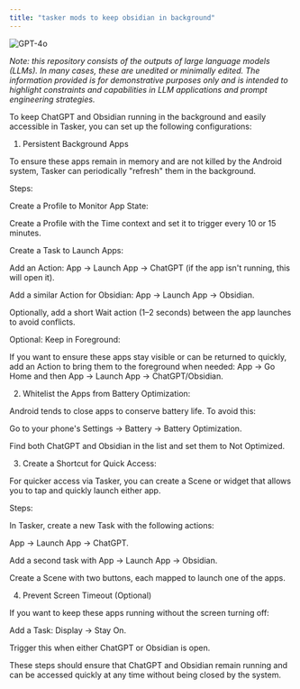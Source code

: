 ```yaml
---
title: "tasker mods to keep obsidian in background"
---
```

![GPT-4o](https://img.shields.io/badge/GPT--4o-3333FF?style=for-the-badge&logo=openai&logoColor=white)



*Note: this repository consists of the outputs of large language models (LLMs). In many cases, these are unedited or minimally edited. The information provided is for demonstrative purposes only and is intended to highlight constraints and capabilities in LLM applications and prompt engineering strategies.*


To keep ChatGPT and Obsidian running in the background and easily accessible in Tasker, you can set up the following configurations:

1. Persistent Background Apps

To ensure these apps remain in memory and are not killed by the Android system, Tasker can periodically "refresh" them in the background.

Steps:

Create a Profile to Monitor App State:

Create a Profile with the Time context and set it to trigger every 10 or 15 minutes.


Create a Task to Launch Apps:

Add an Action: App → Launch App → ChatGPT (if the app isn't running, this will open it).

Add a similar Action for Obsidian: App → Launch App → Obsidian.

Optionally, add a short Wait action (1–2 seconds) between the app launches to avoid conflicts.


Optional: Keep in Foreground:

If you want to ensure these apps stay visible or can be returned to quickly, add an Action to bring them to the foreground when needed: App → Go Home and then App → Launch App → ChatGPT/Obsidian.



2. Whitelist the Apps from Battery Optimization:

Android tends to close apps to conserve battery life. To avoid this:

Go to your phone's Settings → Battery → Battery Optimization.

Find both ChatGPT and Obsidian in the list and set them to Not Optimized.


3. Create a Shortcut for Quick Access:

For quicker access via Tasker, you can create a Scene or widget that allows you to tap and quickly launch either app.

Steps:

In Tasker, create a new Task with the following actions:

App → Launch App → ChatGPT.

Add a second task with App → Launch App → Obsidian.


Create a Scene with two buttons, each mapped to launch one of the apps.


4. Prevent Screen Timeout (Optional)

If you want to keep these apps running without the screen turning off:

Add a Task: Display → Stay On.

Trigger this when either ChatGPT or Obsidian is open.


These steps should ensure that ChatGPT and Obsidian remain running and can be accessed quickly at any time without being closed by the system.

